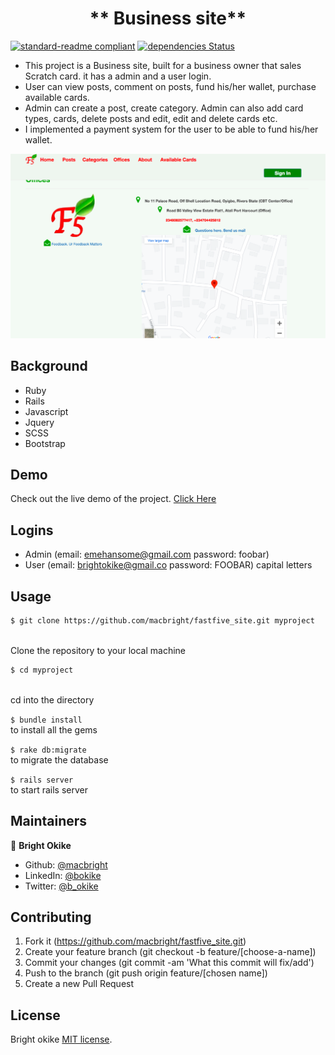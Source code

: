 
<h1 align=center> ** Business site** </h1>

[![standard-readme compliant](https://img.shields.io/badge/standard--readme-OK-green.svg?style=flat-square)](https://github.com/RichardLitt/standard-readme)
[![dependencies Status](https://david-dm.org/dwyl/esta/status.svg)](https://david-dm.org/dwyl/esta)


- This project is a Business site, built for a business owner that sales Scratch card. it has a admin and a user login. 
- User can view posts, comment on posts, fund his/her wallet,
	purchase available cards.
- Admin can create a post, create category. Admin can also add 
	card types, cards, delete posts and edit, edit and delete cards etc.
- I implemented a payment system for the user to be able to fund
	his/her wallet.



![sample](./public/images/fastfive.png)


## Background

- Ruby
- Rails
- Javascript
- Jquery
- SCSS
- Bootstrap 


## Demo
 Check out the live demo of the project. [Click Here](https://fastfive-app.herokuapp.com/)

## Logins 
- Admin (email: emehansome@gmail.com password: foobar)
- User (email: brightokike@gmail.co password: FOOBAR) capital letters

## Usage

```sh
$ git clone https://github.com/macbright/fastfive_site.git myproject
```
<br /> Clone the repository to your local machine


```sh
$ cd myproject
```
<br /> cd into the directory



`$ bundle install` 
<br /> to install all the gems

`$ rake db:migrate` 
<br /> to migrate the database


`$ rails server` 
<br /> to start rails server


## Maintainers 

👤  **Bright Okike**

- Github: [@macbright](https://github.com/macbright)
- LinkedIn: [@bokike](https://www.linkedin.com/in/bokike/)
- Twitter: [@b_okike](https://twitter.com/b_okike)




## Contributing

1. Fork it (https://github.com/macbright/fastfive_site.git)
2. Create your feature branch (git checkout -b feature/[choose-a-name])
3. Commit your changes (git commit -am 'What this commit will fix/add')
4. Push to the branch (git push origin feature/[chosen name])
5. Create a new Pull Request

## License

Bright okike
[MIT license](https://opensource.org/licenses/MIT).